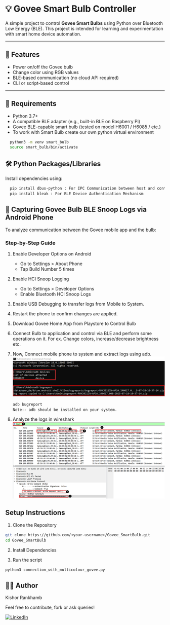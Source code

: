 # 💡 Govee Smart Bulb Controller

A simple project to control **Govee Smart Bulbs** using Python over Bluetooth Low Energy (BLE). This project is intended for learning and experimentation with smart home device automation.

---

## 🚀 Features

- Power on/off the Govee bulb
- Change color using RGB values
- BLE-based communication (no cloud API required)
- CLI or script-based control

---

## 🔧 Requirements

- Python 3.7+
- A compatible BLE adapter (e.g., built-in BLE on Raspberry Pi)
- Govee BLE-capable smart bulb (tested on model H6001 / H6085 / etc.)
- To work with Smart Bulb create our own python virtual environment
```bash
  python3 -m venv smart_bulb
  source smart_bulb/bin/activate
```

## 🛠 Python Packages/Libraries

  Install dependencies using:

  ```bash
    pip install dbus-python : For IPC Communication between host and controller
    pip install bleak : For BLE Device Authentication Mechanism
```
## 📲 Capturing Govee Bulb BLE Snoop Logs via Android Phone
To analyze communication between the Govee mobile app and the bulb:

### Step-by-Step Guide
1. Enable Developer Options on Android

    -   Go to Settings > About Phone
    -   Tap Build Number 5 times
2. Enable HCI Snoop Logging
    -   Go to Settings > Developer Options
    -   Enable Bluetooth HCI Snoop Logs
3. Enable USB Debugging to transfer logs from Mobile to System.
4. Restart the phone to confirm changes are applied.
5. Download Govee Home App from Playstore to Control Bulb
6. Connect Bulb to application and control via BLE and perform some operations on it.
For ex. Change colors, increase/decrease brightness etc.
7. Now, Connect mobile phone to system and extract logs using adb.
![alt text](image.png)
    ```bash
    adb bugreport
    Note:- adb should be installed on your system.
    ```

8. Analyze the logs in wireshark
![alt text](image-1.png)

##  Setup Instructions
1. Clone the Repository
```bash
git clone https://github.com/<your-username>/Govee_SmartBulb.git
cd Govee_SmartBulb
```
2. Install Dependencies

3. Run the script
```bash
python3 connection_with_multicolour_govee.py
```
## 👨‍💻 Author
Kishor Rankhamb

Feel free to contribute, fork or ask queries!

[![LinkedIn](https://img.shields.io/badge/LinkedIn-Connect-blue?logo=linkedin)](https://www.linkedin.com/in/kishor-jeevan-rankhamb-b657a5138/)
